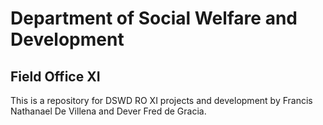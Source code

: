 # Department of Social Welfare and Development
## Field Office XI

This is a repository for DSWD RO XI projects and development by Francis Nathanael De Villena and Dever Fred de Gracia.
